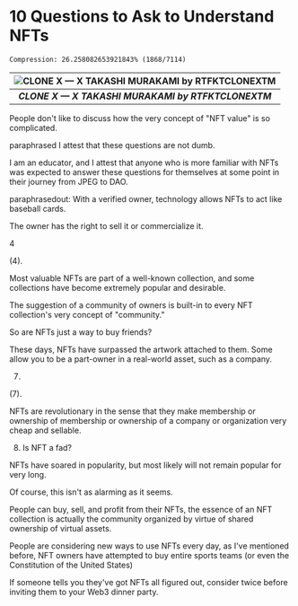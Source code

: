 # 10 Questions to Ask to Understand NFTs

```
Compression: 26.258082653921843% (1868/7114)
```

| ![**CLONE X — X TAKASHI MURAKAMI by RTFKTCLONEXTM**](https://miro.medium.com/max/1200/1*RNrgM5B1yh3vp2ttJOQIAw.png) |
|:--:|
| ***CLONE X — X TAKASHI MURAKAMI by RTFKTCLONEXTM*** |

People don't like to discuss how the very concept of "NFT value" is so complicated.

paraphrased I attest that these questions are not dumb. 

I am an educator, and I attest that anyone who is more familiar with NFTs was expected to answer these questions for themselves at some point in their journey from JPEG to DAO.

paraphrasedout: With a verified owner, technology allows NFTs to act like baseball cards.

The owner has the right to sell it or commercialize it.

4 

 (4).

Most valuable NFTs are part of a well-known collection, and some collections have become extremely popular and desirable.



The suggestion of a community of owners is built-in to every NFT collection's very concept of "community."

So are NFTs just a way to buy friends?

These days, NFTs have surpassed the artwork attached to them. Some allow you to be a part-owner in a real-world asset, such as a company.

7.

 (7).

NFTs are revolutionary in the sense that they make membership or ownership of membership or ownership of a company or organization very cheap and sellable.

8. Is NFT a fad?

NFTs have soared in popularity, but most likely will not remain popular for very long. 

Of course, this isn't as alarming as it seems.

People can buy, sell, and profit from their NFTs, the essence of an NFT collection is actually the community organized by virtue of shared ownership of virtual assets.

People are considering new ways to use NFTs every day, as I've mentioned before, NFT owners have attempted to buy entire sports teams (or even the Constitution of the United States)

If someone tells you they've got NFTs all figured out, consider twice before inviting them to your Web3 dinner party.
